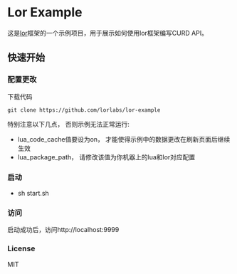 # Lor Example

这是[lor](https://github.com/sumory/lor)框架的一个示例项目，用于展示如何使用lor框架编写CURD API。


## 快速开始

### 配置更改

下载代码

```
git clone https://github.com/lorlabs/lor-example
```

特别注意以下几点， 否则示例无法正常运行:

- lua_code_cache值要设为on， 才能使得示例中的数据更改在刷新页面后继续生效
- lua_package_path， 请修改该值为你机器上的lua和lor对应配置


### 启动

- sh start.sh

### 访问

启动成功后，访问http://localhost:9999

### License

MIT
